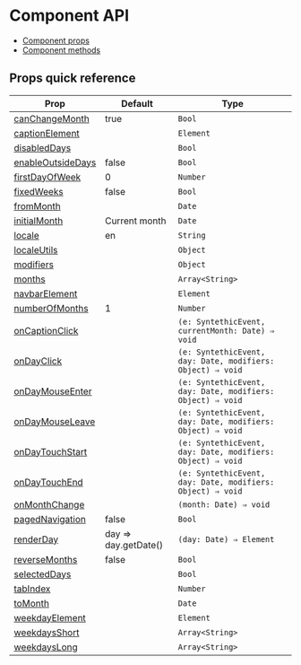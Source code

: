 # Component API

* [Component props](APIProps.md)
* [Component methods](APIMethods.md)

## Props quick reference

| Prop | Default | Type |
| --- | --- | --- |
| [canChangeMonth](APIProps.md#canchangemonth) | true | `Bool` |
| [captionElement](APIProps.md#captionelement) | | `Element` |
| [disabledDays](APIProps.md#disableddays) | | `Bool` |
| [enableOutsideDays](APIProps.md#enableoutsidedays) | false | `Bool` |
| [firstDayOfWeek](APIProps.md#firstdayofweek) | 0 | `Number` |
| [fixedWeeks](APIProps.md#fixedWeeks) | false | `Bool` |
| [fromMonth](APIProps.md#frommonth) | | `Date` |
| [initialMonth](APIProps.md#initialmonth) | Current month | `Date` |
| [locale](APIProps.md#locale) | en | `String` |
| [localeUtils](APIProps.md#localeutils) | | `Object` |
| [modifiers](APIProps.md#modifiers) | | `Object` |
| [months](APIProps.md#months) | | `Array<String>` |
| [navbarElement](APIProps.md#navbarelement) | | `Element` |
| [numberOfMonths](APIProps.md#numberofmonths) | 1 | `Number` |
| [onCaptionClick](APIProps.md#oncaptionclick) | | `(e: SyntethicEvent, currentMonth: Date) ⇒ void` |
| [onDayClick](APIProps.md#ondayclick) | | `(e: SyntethicEvent, day: Date, modifiers: Object) ⇒ void` |
| [onDayMouseEnter](APIProps.md#ondaymouseenter) | | `(e: SyntethicEvent, day: Date, modifiers: Object) ⇒ void` |
| [onDayMouseLeave](APIProps.md#ondaymouseleave) | | `(e: SyntethicEvent, day: Date, modifiers: Object) ⇒ void` |
| [onDayTouchStart](APIProps.md#ondaytouchstart) | | `(e: SyntethicEvent, day: Date, modifiers: Object) ⇒ void` |
| [onDayTouchEnd](APIProps.md#ondaytouchend) | | `(e: SyntethicEvent, day: Date, modifiers: Object) ⇒ void` |
| [onMonthChange](APIProps.md#onmonthchange) | | `(month: Date) ⇒ void` |
| [pagedNavigation](APIProps.md#pagednavigation) |false | `Bool` |
| [renderDay](APIProps.md#renderday) | day ⇒ day.getDate() | `(day: Date) ⇒ Element` |
| [reverseMonths](APIProps.md#reversemonths) | false | `Bool` |
| [selectedDays](APIProps.md#selecteddays) | | `Bool` |
| [tabIndex](APIProps.md#tabindex) | | `Number` |
| [toMonth](APIProps.md#tomonth) | | `Date` |
| [weekdayElement](APIProps.md#weekdayelement) | | `Element` |
| [weekdaysShort](APIProps.md#weekdaysshort) | | `Array<String>` |
| [weekdaysLong](APIProps.md#weekdayslong) | | `Array<String>` |
